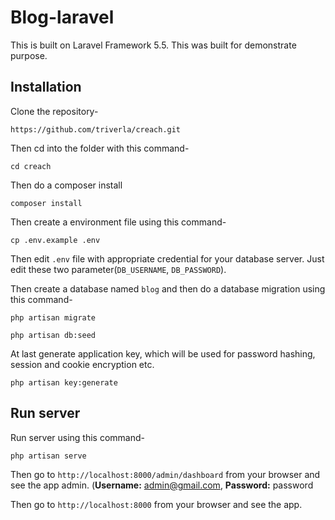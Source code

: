 # Blog-laravel
This is built on Laravel Framework 5.5. This was built for demonstrate purpose.

## Installation

Clone the repository-
```
https://github.com/triverla/creach.git
```

Then cd into the folder with this command-
```
cd creach
```

Then do a composer install
```
composer install
```

Then create a environment file using this command-
```
cp .env.example .env
```

Then edit `.env` file with appropriate credential for your database server. Just edit these two parameter(`DB_USERNAME`, `DB_PASSWORD`).

Then create a database named `blog` and then do a database migration using this command-
```
php artisan migrate
```


```
php artisan db:seed
```


At last generate application key, which will be used for password hashing, session and cookie encryption etc.
```
php artisan key:generate
```

## Run server

Run server using this command-
```
php artisan serve
```

Then go to `http://localhost:8000/admin/dashboard` from your browser and see the app admin. (<b>Username:</b> admin@gmail.com, <b>Password:</b> password




Then go to `http://localhost:8000` from your browser and see the app.


